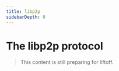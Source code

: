 ```yaml
---
title: libp2p
sidebarDepth: 0
---
```


# The libp2p protocol

> This content is still preparing for liftoff.

